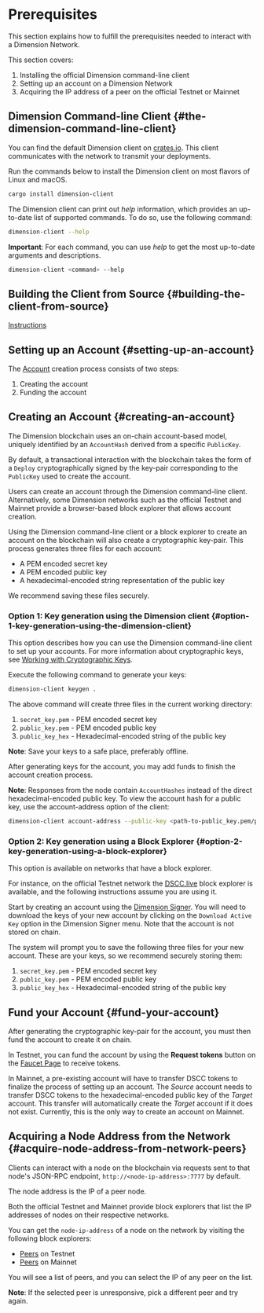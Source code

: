 # Prerequisites

This section explains how to fulfill the prerequisites needed to interact with a Dimension Network.

This section covers:

1.  Installing the official Dimension command-line client
2.  Setting up an account on a Dimension Network
3.  Acquiring the IP address of a peer on the official Testnet or Mainnet

## Dimension Command-line Client {#the-dimension-command-line-client}

You can find the default Dimension client on [crates.io](https://crates.io/crates/dimension-client). This client communicates with the network to transmit your deployments.

Run the commands below to install the Dimension client on most flavors of Linux and macOS.

```bash
cargo install dimension-client
```

The Dimension client can print out _help_ information, which provides an up-to-date list of supported commands. To do so, use the following command:

```bash
dimension-client --help
```

**Important**: For each command, you can use _help_ to get the most up-to-date arguments and descriptions.

```bash
dimension-client <command> --help
```

## Building the Client from Source {#building-the-client-from-source}

[Instructions]( https://github.com/dimension-labs/dimension-node/tree/master/client)

## Setting up an Account {#setting-up-an-account}

The [Account](../design/accounts.md) creation process consists of two steps:

1.  Creating the account
2.  Funding the account

## Creating an Account {#creating-an-account}

The Dimension blockchain uses an on-chain account-based model, uniquely identified by an `AccountHash` derived from a specific `PublicKey`.

By default, a transactional interaction with the blockchain takes the form of a `Deploy` cryptographically signed by the key-pair corresponding to the `PublicKey` used to create the account.

Users can create an account through the Dimension command-line client. Alternatively, some Dimension networks such as the official Testnet and Mainnet provide a browser-based block explorer that allows account creation.

Using the Dimension command-line client or a block explorer to create an account on the blockchain will also create a cryptographic key-pair. This process generates three files for each account:

* A PEM encoded secret key
* A PEM encoded public key
* A hexadecimal-encoded string representation of the public key

We recommend saving these files securely.


### Option 1: Key generation using the Dimension client {#option-1-key-generation-using-the-dimension-client}

This option describes how you can use the Dimension command-line client to set up your accounts. For more information about cryptographic keys, see [Working with Cryptographic Keys](../dapp-dev-guide/keys.md).

Execute the following command to generate your keys:

```bash
dimension-client keygen .
```

The above command will create three files in the current working directory:

1.  `secret_key.pem` - PEM encoded secret key
2.  `public_key.pem` - PEM encoded public key
3.  `public_key_hex` - Hexadecimal-encoded string of the public key

**Note**: Save your keys to a safe place, preferably offline.

After generating keys for the account, you may add funds to finish the account creation process.

**Note**: Responses from the node contain `AccountHashes` instead of the direct hexadecimal-encoded public key. To view the account hash for a public key, use the account-address option of the client:

```bash
dimension-client account-address --public-key <path-to-public_key.pem/public-key-hex>
```

### Option 2: Key generation using a Block Explorer {#option-2-key-generation-using-a-block-explorer}

This option is available on networks that have a block explorer.

For instance, on the official Testnet network the [DSCC.live](https://testnet.dscc.live/) block explorer is available, and the following instructions assume you are using it.

Start by creating an account using the [Dimension Signer](../workflow/signer-guide.md). You will need to download the keys of your new account by clicking on the `Download Active Key` option in the Dimension Signer menu. Note that the account is not stored on chain.

The system will prompt you to save the following three files for your new account. These are your keys, so we recommend securely storing them:

1.  `secret_key.pem` - PEM encoded secret key
2.  `public_key.pem` - PEM encoded public key
3.  `public_key_hex` - Hexadecimal-encoded string of the public key

## Fund your Account {#fund-your-account}

After generating the cryptographic key-pair for the account, you must then fund the account to create it on chain.

In Testnet, you can fund the account by using the **Request tokens** button on the [Faucet Page](https://testnet.dscc.live/tools/faucet) to receive tokens.

In Mainnet, a pre-existing account will have to transfer DSCC tokens to finalize the process of setting up an account. The _Source_ account needs to transfer DSCC tokens to the hexadecimal-encoded public key of the _Target_ account. This transfer will automatically create the _Target_ account if it does not exist. Currently, this is the only way to create an account on Mainnet.

## Acquiring a Node Address from the Network {#acquire-node-address-from-network-peers}

Clients can interact with a node on the blockchain via requests sent to that node's JSON-RPC endpoint, `http://<node-ip-address>:7777` by default.

The node address is the IP of a peer node.

Both the official Testnet and Mainnet provide block explorers that list the IP addresses of nodes on their respective networks.

You can get the `node-ip-address` of a node on the network by visiting the following block explorers:

-   [Peers](https://testnet.dscc.live/tools/peers) on Testnet
-   [Peers](https://dscc.live/tools/peers) on Mainnet

You will see a list of peers, and you can select the IP of any peer on the list.

**Note**: If the selected peer is unresponsive, pick a different peer and try again.

